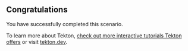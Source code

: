 ## Congratulations

You have successfully completed this scenario.

To learn more about Tekton, [check out more interactive tutorials Tekton offers](tekton.dev/try)
or visit [tekton.dev](tekton.dev).
